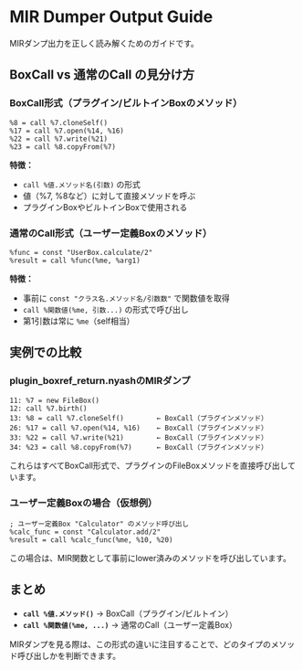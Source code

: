 # MIR Dumper Output Guide

MIRダンプ出力を正しく読み解くためのガイドです。

## BoxCall vs 通常のCall の見分け方

### BoxCall形式（プラグイン/ビルトインBoxのメソッド）
```mir
%8 = call %7.cloneSelf()
%17 = call %7.open(%14, %16)
%22 = call %7.write(%21)
%23 = call %8.copyFrom(%7)
```

**特徴：**
- `call %値.メソッド名(引数)` の形式
- 値（%7, %8など）に対して直接メソッドを呼ぶ
- プラグインBoxやビルトインBoxで使用される

### 通常のCall形式（ユーザー定義Boxのメソッド）
```mir
%func = const "UserBox.calculate/2"
%result = call %func(%me, %arg1)
```

**特徴：**
- 事前に `const "クラス名.メソッド名/引数数"` で関数値を取得
- `call %関数値(%me, 引数...)` の形式で呼び出し
- 第1引数は常に `%me`（self相当）

## 実例での比較

### plugin_boxref_return.nyashのMIRダンプ
```mir
11: %7 = new FileBox()
12: call %7.birth()
13: %8 = call %7.cloneSelf()        ← BoxCall（プラグインメソッド）
26: %17 = call %7.open(%14, %16)    ← BoxCall（プラグインメソッド）
33: %22 = call %7.write(%21)        ← BoxCall（プラグインメソッド）
34: %23 = call %8.copyFrom(%7)      ← BoxCall（プラグインメソッド）
```

これらはすべてBoxCall形式で、プラグインのFileBoxメソッドを直接呼び出しています。

### ユーザー定義Boxの場合（仮想例）
```mir
; ユーザー定義Box "Calculator" のメソッド呼び出し
%calc_func = const "Calculator.add/2"
%result = call %calc_func(%me, %10, %20)
```

この場合は、MIR関数として事前にlower済みのメソッドを呼び出しています。

## まとめ

- **`call %値.メソッド()`** → BoxCall（プラグイン/ビルトイン）
- **`call %関数値(%me, ...)`** → 通常のCall（ユーザー定義Box）

MIRダンプを見る際は、この形式の違いに注目することで、どのタイプのメソッド呼び出しかを判断できます。